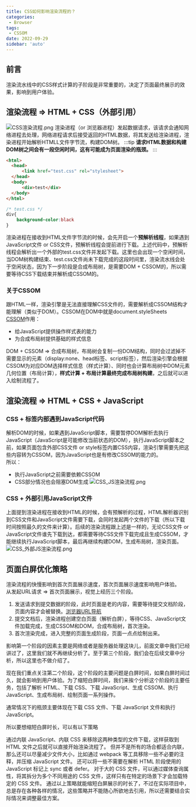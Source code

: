```yaml
---
title: CSS如何影响渲染流程的？
categories:
 - Browser
tags:
 - CSSOM
date: 2022-09-29
sidebar: 'auto'
---
```


## 前言
渲染流水线中的CSS样式计算的子阶段是非常重要的，决定了页面最终展示的效果，影响到用户体验。

## 渲染流程 => HTML + CSS（外部引用）
![CSS渲染流程.png](https://s2.loli.net/2022/09/29/KnudzTtSg9f4cE8.png)
渲染进程（or 浏览器进程）发起数据请求，该请求会通知网络进程去处理，网络进程请求后接受返回的HTML数据，将其发送给渲染进程，渲染进程开始解析HTMLL文件字节流，构建DOM树。
:::tip
**请求HTML数据和构建DOM树之间会有一段空闲时间，这有可能成为页面渲染的瓶颈。**
:::
```html
<html>
  <head>
      <link href="test.css" rel="stylesheet">
  </head>
  <body>
      <div>test</div>
  </body>
</html>
```
```css
/* test.css */
div{ 
    background-color:black
}
```
渲染进程在接收到HTML文件字节流的时候，会先开启一个**预解析线程**，如果遇到JavaScript文件 or CSS文件，预解析线程会提前进行下载。上述代码中，预解析线程会解析出一个外部的test.css文件并发起下载。这里也会出现一个空闲时间，当DOM树构建结束、test.css文件尚未下载完成的这段时间里，渲染流水线会处于空闲状态，因为下一步阶段是合成布局树，是需要DOM + CSSOM的，所以需要等待CSS下载结束并解析成CSSOM的。

### 关于CSSOM
跟HTML一样，渲染引擎是无法直接理解CSS文件的，需要解析成CSSOM结构才能理解（类似于DOM）。CSSOM在DOM中就是document.styleSheets<br/>
[CSSOM](https://developer.mozilla.org/zh-CN/docs/Glossary/CSSOM)作用：
* 给JavaScript提供操作样式表的能力
* 为合成布局树提供基础的样式信息

DOM + CSSOM => 合成布局树，布局树会复制一份DOM结构，同时会过滤掉不需要显示的元素（display:none、head标签、script标签），然后渲染引擎会根据CSSOM为对应DOM选择样式信息（样式计算）、同时也会计算布局树中DOM元素几何位置（布局计算），**样式计算 + 布局计算最终完成布局树构建**，之后就可以进入绘制流程了。

## 渲染流程 => HTML + CSS + JavaScript

### CSS + 标签内部遇到JavaScript代码
解析DOM的时候，如果遇到JavaScript脚本，需要暂停DOM解析去执行JavaScript（JavaScript是可能修改当前状态的DOM），执行JavaScript脚本之前，如果页面包含外部CSS文件 or style标签内置CSS内容，渲染引擎需要先把这些内容转为CSSOM，因为JavaScript也是有修改CSSOM的能力的。<br/>
所以：
* 执行JavaScript之前需要依赖CSSOM
* CSS部分情况也会阻塞DOM生成
![CSS_JS渲染流程.png](https://s2.loli.net/2022/09/29/EZ5VNxYOg8DrLtJ.png)

### CSS + 外部引用JavaScript文件
上面提到渲染进程在接收到HTML的时候，会有预解析的过程，HTML解析器识别到CSS文件和JavaScript文件需要下载，会同时发起两个文件的下载（所以下载时间按照最久的文件来计算）。后续的渲染流程跟上述是一样的，无论CSS文件 or JavaScript文件谁先下载到达，都需要等待CSS文件下载完成且生成CSSOM，才能继续执行JavaScript脚本，最后再继续构建DOM，生成布局树，渲染页面。
![CSS_外部JS渲染流程.png](https://s2.loli.net/2022/09/29/RBN53gArMXI2pmJ.png)

## 页面白屏优化策略
渲染流程的快慢影响到首次页面展示速度，首次页面展示速度影响用户体验。<br/>
从发起URL请求 => 首次页面展示，视觉上经历三个阶段。
1. 发送请求到提交数据的阶段，此时页面是老的内容，需要等待提交文档阶段，页面内容才会被替换。[浏览器URL导航](./what-happen-input-url.html)
2. 提交文档后，渲染进程创建空白页面（解析白屏），等待CSS、JavaScript文件加载完成，生成CSSOM和DOM，合成布局树，首次渲染。
3. 首次渲染完成，进入完整的页面生成阶段，页面一点点绘制出来。

影响第一个阶段的因素主要是网络或者是服务器处理这块儿，前面文章中我们已经讲过了，这里我们就不再继续分析了。至于第三个阶段，我们会在后续文章中分析，所以这里也不做介绍了。

现在我们重点关注第二个阶段，这个阶段的主要问题是白屏时间，如果白屏时间过久，就会影响到用户体验。为了缩短白屏时间，我们来挨个分析这个阶段的主要任务，包括了解析 HTML、下载 CSS、下载 JavaScript、生成 CSSOM、执行 JavaScript、生成布局树、绘制页面一系列操作。

通常情况下的瓶颈主要体现在下载 CSS 文件、下载 JavaScript 文件和执行 JavaScript。

所以要想缩短白屏时长，可以有以下策略

通过内联 JavaScript、内联 CSS 来移除这两种类型的文件下载，这样获取到 HTML 文件之后就可以直接开始渲染流程了。
但并不是所有的场合都适合内联，那么还可以尽量减少文件大小，比如通过 webpack 等工具移除一些不必要的注释，并压缩 JavaScript 文件。
还可以将一些不需要在解析 HTML 阶段使用的 JavaScript 标记上 sync 或者 defer。
对于大的 CSS 文件，可以通过媒体查询属性，将其拆分为多个不同用途的 CSS 文件，这样只有在特定的场景下才会加载特定的 CSS 文件。
通过以上策略就能缩短白屏展示的时长了，不过在实际项目中，总是存在各种各样的情况，这些策略并不能随心所欲地去引用，所以还需要结合实际情况来调整最佳方案。
#